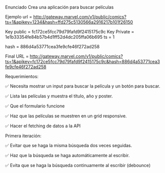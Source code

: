 Enunciado
Crea una aplicación para buscar películas

Ejemplo url = http://gateway.marvel.com/v1/public/comics?ts=1&apikey=1234&hash=ffd275c5130566a2916217b101f26150

Key public = fc172ce5fcc79d79fafd9f2415175c9c
Key Private = 1e1b33354fe84b57b4d1ff52d4dc205ffa06b695
ts = 1

hash = 886d4a53771cea3fe9cfe46f272ad258

Final URL = http://gateway.marvel.com/v1/public/comics?ts=1&apikey=fc172ce5fcc79d79fafd9f2415175c9c&hash=886d4a53771cea3fe9cfe46f272ad258

Requerimientos:

✅ Necesita mostrar un input para buscar la película y un botón para buscar.

✅ Lista las películas y muestra el título, año y poster.

✅ Que el formulario funcione

✅ Haz que las películas se muestren en un grid responsive.

✅ Hacer el fetching de datos a la API

Primera iteración:

✅ Evitar que se haga la misma búsqueda dos veces seguidas.

✅ Haz que la búsqueda se haga automáticamente al escribir.

✅ Evita que se haga la búsqueda continuamente al escribir (debounce)